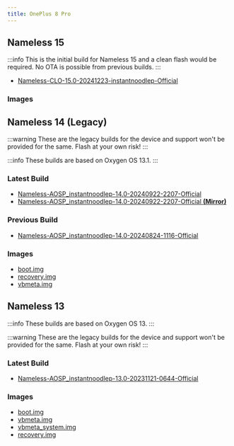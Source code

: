 ```yaml
---
title: OnePlus 8 Pro
---
```


## Nameless 15

:::info
This is the initial build for Nameless 15 and a clean flash would be required. No OTA is possible from previous builds.
:::

- [Nameless-CLO-15.0-20241223-instantnoodlep-Official](https://sourceforge.net/projects/nameless-clo/files/instantnoodlep/Nameless-CLO-15.0-20241223-instantnoodlep-Official.zip/download)

### Images

## Nameless 14 (Legacy)

:::warning
These are the legacy builds for the device and support won't be provided for the same. Flash at your own risk!
:::

:::info
These builds are based on Oxygen OS 13.1.
:::

### Latest Build
- [Nameless-AOSP_instantnoodlep-14.0-20240922-2207-Official](https://sourceforge.net/projects/nameless-aosp/files/instantnoodlep/Nameless-AOSP_instantnoodlep-14.0-20240922-2207-Official.zip/download)
- [Nameless-AOSP_instantnoodlep-14.0-20240922-2207-Official __(Mirror)__](https://pixeldrain.com/u/9RNNo79B)

### Previous Build
- [Nameless-AOSP_instantnoodlep-14.0-20240824-1116-Official](https://sourceforge.net/projects/nameless-aosp/files/instantnoodlep/Nameless-AOSP_instantnoodlep-14.0-20240824-1116-Official.zip/download)

### Images
- [boot.img](https://sourceforge.net/projects/nameless-aosp/files/instantnoodlep/imgs_14/boot.img/download)
- [recovery.img](https://sourceforge.net/projects/nameless-aosp/files/instantnoodlep/imgs_14/recovery.img/download)
- [vbmeta.img](https://sourceforge.net/projects/nameless-aosp/files/instantnoodlep/imgs_14/vbmeta.img/download)

## Nameless 13

:::info
These builds are based on Oxygen OS 13.
:::

:::warning
These are the legacy builds for the device and support won't be provided for the same. Flash at your own risk!
:::

### Latest Build
- [Nameless-AOSP_instantnoodlep-13.0-20231121-0644-Official](https://sourceforge.net/projects/nameless-aosp/files/instantnoodlep/Nameless-AOSP_instantnoodlep-13.0-20231121-0644-Official.zip/download)

### Images
- [boot.img](https://sourceforge.net/projects/nameless-aosp/files/instantnoodlep/imgs_13/boot.img/download)
- [vbmeta.img](https://sourceforge.net/projects/nameless-aosp/files/instantnoodlep/imgs_13/vbmeta.img/download)
- [vbmeta_system.img](https://sourceforge.net/projects/nameless-aosp/files/instantnoodlep/imgs_13/vbmeta_system.img/download)
- [recovery.img](https://sourceforge.net/projects/nameless-aosp/files/instantnoodlep/imgs_13/recovery.img/download)
